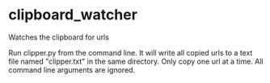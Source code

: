 # clipboard_watcher
Watches the clipboard for urls

Run clipper.py from the command line. It will write all copied urls to a text file named "clipper.txt" in the same directory. Only copy one url at a time. All command line arguments are ignored.
